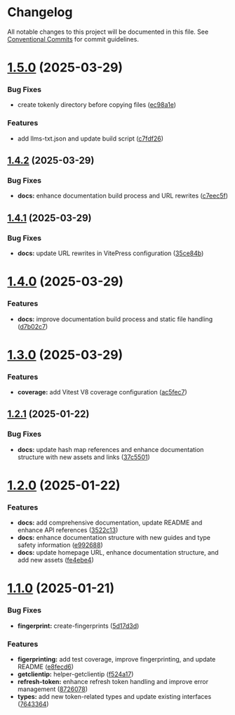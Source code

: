 # Changelog

All notable changes to this project will be documented in this file. See [Conventional Commits](https://conventionalcommits.org) for commit guidelines.

# [1.5.0](https://github.com/Nekzus/tokenly/compare/v1.4.2...v1.5.0) (2025-03-29)


### Bug Fixes

* create tokenly directory before copying files ([ec98a1e](https://github.com/Nekzus/tokenly/commit/ec98a1e37645af159047815c17df0a01ad662a34))


### Features

* add llms-txt.json and update build script ([c7fdf26](https://github.com/Nekzus/tokenly/commit/c7fdf26ef3513eec7ea461e8706cdd042b1c85cd))

## [1.4.2](https://github.com/Nekzus/tokenly/compare/v1.4.1...v1.4.2) (2025-03-29)


### Bug Fixes

* **docs:** enhance documentation build process and URL rewrites ([c7eec5f](https://github.com/Nekzus/tokenly/commit/c7eec5f7bd9d972a28de3b7a437eb03bd25c3196))

## [1.4.1](https://github.com/Nekzus/tokenly/compare/v1.4.0...v1.4.1) (2025-03-29)


### Bug Fixes

* **docs:** update URL rewrites in VitePress configuration ([35ce84b](https://github.com/Nekzus/tokenly/commit/35ce84bac857a9f4bc1d65a8a3ae0fe5b47263dd))

# [1.4.0](https://github.com/Nekzus/tokenly/compare/v1.3.0...v1.4.0) (2025-03-29)


### Features

* **docs:** improve documentation build process and static file handling ([d7b02c7](https://github.com/Nekzus/tokenly/commit/d7b02c7b9a91c0c890991b735f36da16955c0b01))

# [1.3.0](https://github.com/Nekzus/tokenly/compare/v1.2.1...v1.3.0) (2025-03-29)


### Features

* **coverage:** add Vitest V8 coverage configuration ([ac5fec7](https://github.com/Nekzus/tokenly/commit/ac5fec733f0645a4be126a7d434547c3dadf042e))

## [1.2.1](https://github.com/Nekzus/tokenly/compare/v1.2.0...v1.2.1) (2025-01-22)


### Bug Fixes

* **docs:** update hash map references and enhance documentation structure with new assets and links ([37c5501](https://github.com/Nekzus/tokenly/commit/37c5501dae87367e591801b26ebed9c726ecca33))

# [1.2.0](https://github.com/Nekzus/tokenly/compare/v1.1.0...v1.2.0) (2025-01-22)


### Features

* **docs:** add comprehensive documentation, update README and enhance API references ([3522c13](https://github.com/Nekzus/tokenly/commit/3522c133bbe1bc8584806f6c9ab0affabd6d99e9))
* **docs:** enhance documentation structure with new guides and type safety information ([e992688](https://github.com/Nekzus/tokenly/commit/e9926884a9b8d3321bb7ce943c53e17ecda17588))
* **docs:** update homepage URL, enhance documentation structure, and add new assets ([fe4ebe4](https://github.com/Nekzus/tokenly/commit/fe4ebe43ea9d866e4027d728f03b9d5385915e57))

# [1.1.0](https://github.com/Nekzus/tokenly/compare/v1.0.2...v1.1.0) (2025-01-21)


### Bug Fixes

* **fingerprint:** create-fingerprints ([5d17d3d](https://github.com/Nekzus/tokenly/commit/5d17d3d613403b4c27cc47b3f7c09773acde9237))


### Features

* **figerprinting:** add test coverage, improve fingerprinting, and update README ([e8fecd6](https://github.com/Nekzus/tokenly/commit/e8fecd67c372f491912173a568a00759ca84663e))
* **getclientip:** helper-getclientip ([f524a17](https://github.com/Nekzus/tokenly/commit/f524a177f003fae81e344da32bcbca2dfddd9096))
* **refresh-token:** enhance refresh token handling and improve error management ([8726078](https://github.com/Nekzus/tokenly/commit/87260788b2b9bea9c93f7b61a05cf7998ea5f509))
* **types:** add new token-related types and update existing interfaces ([7643364](https://github.com/Nekzus/tokenly/commit/7643364638eb6f268c4002baf952e509926b3155))
